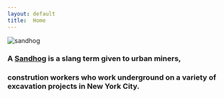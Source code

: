 ```yaml
---
layout: default
title:  Home
---
```

![sandhog](http://99percentinvisible.org/app/uploads/2015/03/sandhogs-1.jpg)

### A [Sandhog](https://en.wikipedia.org/wiki/Sandhog) is a slang term given to urban miners,
### constrution workers who work underground on a variety of excavation projects in New York City.
